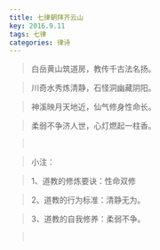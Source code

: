 ```yaml
---
title: 七律朝拜齐云山
key: 2016.9.11
tags: 七律
categories: 律诗
---
```


<blockquote class="blockquote-center">白岳黄山筑道房，教传千古法名扬。
</blockquote>
<blockquote class="blockquote-center">川奇水秀炼清静，石怪洞幽藏阴阳。
</blockquote>
<blockquote class="blockquote-center">神溪映月天地近，仙气修身性命长。
</blockquote>
<blockquote class="blockquote-center">柔弱不争济人世，心灯燃起一柱香。
</blockquote>
<blockquote class="blockquote-center"></br>
</blockquote>
<blockquote class="blockquote-center">小注：
</blockquote>
<blockquote class="blockquote-center">1、道教的修炼要诀：性命双修
</blockquote>
<blockquote class="blockquote-center">2、道教的行为标准：清静无为。
</blockquote>
<blockquote class="blockquote-center">3、道教的自我修养：柔弱不争。
</blockquote>
<blockquote class="blockquote-center"></br>
</blockquote>
